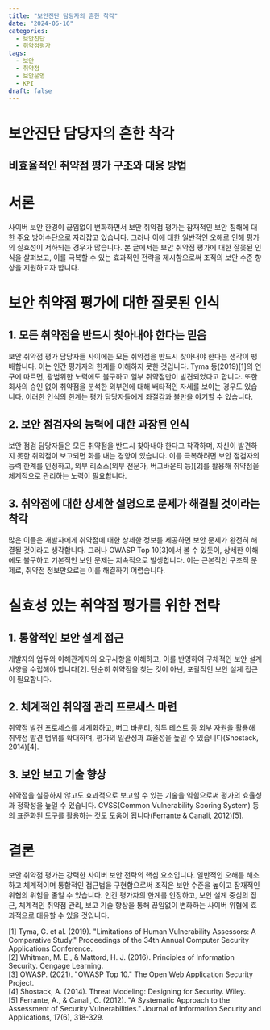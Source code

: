 ```yaml
---
title: "보안진단 담당자의 흔한 착각"
date: "2024-06-16"
categories:
  - 보안진단
  - 취약점평가
tags:
  - 보안
  - 취약점
  - 보안운영
  - KPI
draft: false
---
```


# 보안진단 담당자의 흔한 착각

## 비효율적인 취약점 평가 구조와 대응 방법

# 서론

사이버 보안 환경이 끊임없이 변화하면서 보안 취약점 평가는 잠재적인 보안 침해에 대한 주요 방어수단으로 자리잡고 있습니다. 그러나 이에 대한 일반적인 오해로 인해 평가의 실효성이 저하되는 경우가 많습니다. 본 글에서는 보안 취약점 평가에 대한 잘못된 인식을 살펴보고, 이를 극복할 수 있는 효과적인 전략을 제시함으로써 조직의 보안 수준 향상을 지원하고자 합니다.

# 보안 취약점 평가에 대한 잘못된 인식

## 1. 모든 취약점을 반드시 찾아내야 한다는 믿음

보안 취약점 평가 담당자들 사이에는 모든 취약점을 반드시 찾아내야 한다는 생각이 팽배합니다. 이는 인간 평가자의 한계를 이해하지 못한 것입니다. Tyma 등(2019)[1]의 연구에 따르면, 광범위한 노력에도 불구하고 일부 취약점만이 발견되었다고 합니다. 또한 회사의 승인 없이 취약점을 분석한 외부인에 대해 배타적인 자세를 보이는 경우도 있습니다. 이러한 인식의 한계는 평가 담당자들에게 좌절감과 불만을 야기할 수 있습니다.

## 2. 보안 점검자의 능력에 대한 과장된 인식

보안 점검 담당자들은 모든 취약점을 반드시 찾아내야 한다고 착각하며, 자신이 발견하지 못한 취약점이 보고되면 화를 내는 경향이 있습니다. 이를 극복하려면 보안 점검자의 능력 한계를 인정하고, 외부 리소스(외부 전문가, 버그바운티 등)[2]를 활용해 취약점을 체계적으로 관리하는 노력이 필요합니다.

## 3. 취약점에 대한 상세한 설명으로 문제가 해결될 것이라는 착각

많은 이들은 개발자에게 취약점에 대한 상세한 정보를 제공하면 보안 문제가 완전히 해결될 것이라고 생각합니다. 그러나 OWASP Top 10[3]에서 볼 수 있듯이, 상세한 이해에도 불구하고 기본적인 보안 문제는 지속적으로 발생합니다. 이는 근본적인 구조적 문제로, 취약점 정보만으로는 이를 해결하기 어렵습니다.

# 실효성 있는 취약점 평가를 위한 전략

## 1. 통합적인 보안 설계 접근

개발자의 업무와 이해관계자의 요구사항을 이해하고, 이를 반영하여 구체적인 보안 설계 사양을 수립해야 합니다[2]. 단순히 취약점을 찾는 것이 아닌, 포괄적인 보안 설계 접근이 필요합니다.

## 2. 체계적인 취약점 관리 프로세스 마련

취약점 발견 프로세스를 체계화하고, 버그 바운티, 침투 테스트 등 외부 자원을 활용해 취약점 발견 범위를 확대하며, 평가의 일관성과 효율성을 높일 수 있습니다(Shostack, 2014)[4].

## 3. 보안 보고 기술 향상

취약점을 실증하지 않고도 효과적으로 보고할 수 있는 기술을 익힘으로써 평가의 효율성과 정확성을 높일 수 있습니다. CVSS(Common Vulnerability Scoring System) 등의 표준화된 도구를 활용하는 것도 도움이 됩니다(Ferrante & Canali, 2012)[5].

# 결론

보안 취약점 평가는 강력한 사이버 보안 전략의 핵심 요소입니다. 일반적인 오해를 해소하고 체계적이며 통합적인 접근법을 구현함으로써 조직은 보안 수준을 높이고 잠재적인 위협의 위험을 줄일 수 있습니다. 인간 평가자의 한계를 인정하고, 보안 설계 중심의 접근, 체계적인 취약점 관리, 보고 기술 향상을 통해 끊임없이 변화하는 사이버 위협에 효과적으로 대응할 수 있을 것입니다.

[1] Tyma, G. et al. (2019). "Limitations of Human Vulnerability Assessors: A Comparative Study." Proceedings of the 34th Annual Computer Security Applications Conference.  
[2] Whitman, M. E., & Mattord, H. J. (2016). Principles of Information Security. Cengage Learning.  
[3] OWASP. (2021). "OWASP Top 10." The Open Web Application Security Project.  
[4] Shostack, A. (2014). Threat Modeling: Designing for Security. Wiley.  
[5] Ferrante, A., & Canali, C. (2012). "A Systematic Approach to the Assessment of Security Vulnerabilities." Journal of Information Security and Applications, 17(6), 318-329.
